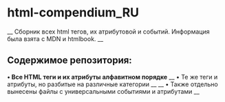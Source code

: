 # html-compendium_RU
__ Сборник всех html тегов, их атрибутовой и событий. Информация была взята с MDN и htmlbook. __

## Содержимое репозитория:
**• Все HTML теги и их атрибуты алфавитном порядке**
__ • Те же теги и атрибуты, но разбитые на различные категории __
__ • Также отдельно вынесены файлы с универсальными событиями и атрибутами __
